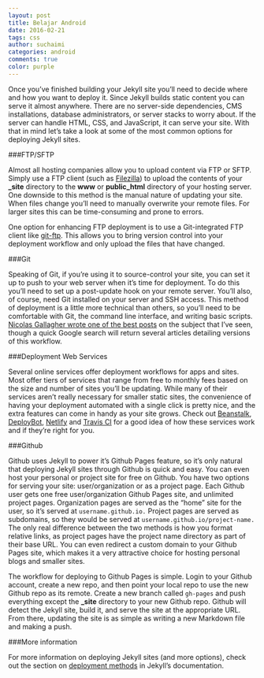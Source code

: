 ```yaml
---
layout: post
title: Belajar Android
date: 2016-02-21
tags: css
author: suchaimi
categories: android
comments: true
color: purple
---
```


Once you’ve finished building your Jekyll site you’ll need to decide where and how you want to deploy it. Since Jekyll builds static content you can serve it almost anywhere. There are no server-side dependencies, CMS installations, database administrators, or server stacks to worry about. If the server can handle HTML, CSS, and JavaScript, it can serve your site. With that in mind let’s take a look at some of the most common options for deploying Jekyll sites.

###FTP/SFTP

Almost all hosting companies allow you to upload content via FTP or SFTP. Simply use a FTP client (such as [Filezilla](https://filezilla-project.org/ "Filezilla")) to upload the contents of your **_site** directory to the **www** or **public_html** directory of your hosting server. One downside to this method is the manual nature of updating your site. When files change you’ll need to manually overwrite your remote files. For larger sites this can be time-consuming and prone to errors. 

One option for enhancing FTP deployment is to use a Git-integrated FTP client like [git-ftp](https://github.com/git-ftp/git-ftp "git-ftp"). This allows you to bring version control into your deployment workflow and only upload the files that have changed.

###Git

Speaking of Git, if you’re using it to source-control your site, you can set it up to push to your web server when it’s time for deployment. To do this you’ll need to set up a post-update hook on your remote server. You’ll also, of course, need Git installed on your server and SSH access. This method of deployment is a little more technical than others, so you’ll need to be comfortable with Git, the command line interface, and writing basic scripts. [Nicolas Gallagher wrote one of the best posts](http://nicolasgallagher.com/simple-git-deployment-strategy-for-static-sites/ "Git for static sites") on the subject that I’ve seen, though a quick Google search will return several articles detailing versions of this workflow.

###Deployment Web Services

Several online services offer deployment workflows for apps and sites. Most offer tiers of services that range from free to monthly fees based on the size and number of sites you’ll be updating. While many of their services aren’t really necessary for smaller static sites, the convenience of having your deployment automated with a single click is pretty nice, and the extra features can come in handy as your site grows. Check out [Beanstalk](http://beanstalkapp.com/ "Beanstalk"), [DeployBot](http://deploybot.com/ "Deploybot"), [Netlify](https://www.netlify.com/ "Netlify") and [Travis CI](https://travis-ci.org/ "Travis CI") for a good idea of how these services work and if they’re right for you.

###Github

Github uses Jekyll to power it’s Github Pages feature, so it’s only natural that deploying Jekyll sites through Github is quick and easy. You can even host your personal or project site for free on Github. You have two options for serving your site: user/organization or as a project page. Each Github user gets one free user/organization Github Pages site, and unlimited project pages. Organization pages are served as the “home” site for the user, so it’s served at `username.github.io.` Project pages are served as subdomains, so they would be served at `username.github.io/project-name.` The only real difference between the two methods is how you format relative links, as project pages have the project name directory as part of their base URL. You can even redirect a custom domain to your Github Pages site, which makes it a very attractive choice for hosting personal blogs and smaller sites.

The workflow for deploying to Github Pages is simple. Login to your Github account, create a new repo, and then point your local repo to use the new Github repo as its remote. Create a new branch called `gh-pages` and push everything except the **_site** directory to your new Github repo. Github will detect the Jekyll site, build it, and serve the site at the appropriate URL. From there, updating the site is as simple as writing a new Markdown file and making a push. 

###More information

For more information on deploying Jekyll sites (and more options), check out the section on [deployment methods](http://jekyllrb.com/docs/deployment-methods/ "deployment methods") in Jekyll’s documentation. 

